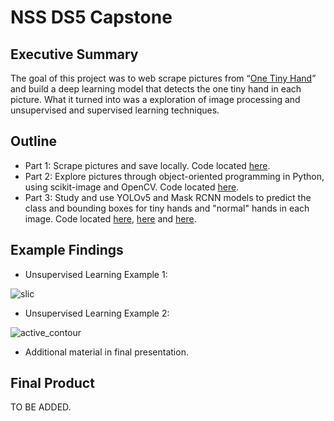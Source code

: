 # NSS DS5 Capstone

## Executive Summary
The goal of this project was to web scrape pictures from “[One Tiny Hand](https://onetinyhand.com/)” and build a deep learning model that detects the one tiny hand in each picture. What it turned into was a exploration of image processing and unsupervised and supervised learning techniques.

## Outline
* Part 1: Scrape pictures and save locally. Code located [here](https://github.com/charre2021/NSS_Capstone/blob/main/scrape_pictures.ipynb).
* Part 2: Explore pictures through object-oriented programming in Python, using scikit-image and OpenCV. Code located [here](https://github.com/charre2021/NSS_Capstone/blob/main/explore_pictures.ipynb).
* Part 3: Study and use YOLOv5 and Mask RCNN models to predict the class and bounding boxes for tiny hands and "normal" hands in each image. Code located [here](https://github.com/charre2021/NSS_Capstone/blob/main/YOLOv5.ipynb), [here](https://github.com/charre2021/NSS_Capstone/blob/main/data.yaml) and [here](https://github.com/charre2021/NSS_Capstone/blob/main/create_maskRCNN_model.ipynb).

## Example Findings

* Unsupervised Learning Example 1:

![slic](https://user-images.githubusercontent.com/86251317/173726690-249dada6-1787-4856-ae5c-ea0da0403e56.png)

* Unsupervised Learning Example 2:

![active_contour](https://user-images.githubusercontent.com/86251317/173726712-b648d5d5-4295-46d6-9565-71582e7a90d7.png)

* Additional material in final presentation.

## Final Product

TO BE ADDED.
